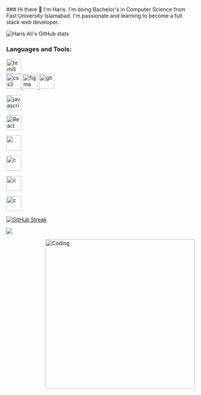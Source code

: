 <!DOCTYPE html>
<html lang="en">
<head>
 <link rel="stylesheet" href="https://cdn.jsdelivr.net/gh/devicons/devicon@v2.15.1/devicon.min.css">          
</head>
<body>
### Hi there 👋
I'm Haris. I'm doing Bachelor's in Computer Science from Fast University Islamabad. I'm passionate and learning to become a full stack web developer.

![Haris Ali's GitHub stats](https://github-readme-stats.vercel.app/api?username=harisalimughal&show_icons=true&theme=radical)
<h3 align="left">Languages and Tools:</h3>

<a href="https://www.w3.org/html/" target="_blank"><img src="https://cdn.jsdelivr.net/gh/devicons/devicon/icons/html5/html5-original-wordmark.svg" alt="html5" width="40" height="40"/> </a>  
<a href="https://www.w3schools.com/css/" target="_blank"> <img src="https://cdn.jsdelivr.net/gh/devicons/devicon/icons/css3/css3-original-wordmark.svg" alt="css3" width="40" 
height="40"/> </a><a href="https://www.figma.com/" target="_blank"> <img src="https://www.vectorlogo.zone/logos/figma/figma-icon.svg" alt="figma" width="40" height="40"/> </a> <a href="https://git-scm.com/" target="_blank"> <img src="https://www.vectorlogo.zone/logos/git-scm/git-scm-icon.svg" alt="git" width="40" height="40"/> </a> 
<p align="left"> <a href="https://www.cprogramming.com/" target="_blank"> <img src="https://cdn.jsdelivr.net/gh/devicons/devicon/icons/javascript/javascript-original.svg"" alt="javascript" width="40" height="40"/> </a>  
<p align="left"> <a href="https://legacy.reactjs.org/"> <img src="https://cdn.jsdelivr.net/gh/devicons/devicon/icons/react/react-original-wordmark.svg" alt="React" width="40" height="40"/> </a>  
    <i class="devicon-python-plain-wordmark"></i>
<p align="left"> <a href="https://www.cprogramming.com/" target="_blank"> <img src="https://cdn.jsdelivr.net/gh/devicons/devicon/icons/python/python-original-wordmark.svg" width="40" height="40"></a>
 <p align="left"> <a href="https://www.cprogramming.com/" target="_blank"> <img src="https://cdn.jsdelivr.net/gh/devicons/devicon/icons/unity/unity-original-wordmark.svg" alt="c" width="40" height="40"/> </a>
<p align="left"> <a href="https://www.java.com/en/download/help/whatis_java.html" target="_blank"> <img src="https://cdn.jsdelivr.net/gh/devicons/devicon/icons/java/java-original-wordmark.svg" alt="c" width="40" height="40"/> </a>  
<p align="left"> <a href="https://www.cprogramming.com/" target="_blank"> <img src="https://cdn.jsdelivr.net/gh/devicons/devicon/icons/c/c-original.svg" alt="c" width="40" height="40"/> </a>  
  

[![GitHub Streak](http://github-readme-streak-stats.herokuapp.com?user=harisalimughal)](https://git.io/streak-stats)

![](https://komarev.com/ghpvc/?username=harisalimughal)



<img align="right" alt="Coding" width="400" src="https://res.cloudinary.com/practicaldev/image/fetch/s--sNXjzc6P--/c_limit%2Cf_auto%2Cfl_progressive%2Cq_66%2Cw_880/https://media1.tenor.com/images/0c34272909ee2a4db5606a014082312b/tenor.gif%3Fitemid%3D15828752">
<!--
**harisalimughal/harisalimughal** is a ✨ _special_ ✨ repository because its `README.md` (this file) appears on your GitHub profile.

Here are some ideas to get you started:

- 🔭 I’m currently working on ...
- 🌱 I’m currently learning ...
- 👯 I’m looking to collaborate on ...
- 🤔 I’m looking for help with ...
- 💬 Ask me about ...
- 📫 How to reach me: ...
- 😄 Pronouns: ...
- ⚡ Fun fact: ...
-->
  </body>
</html>
